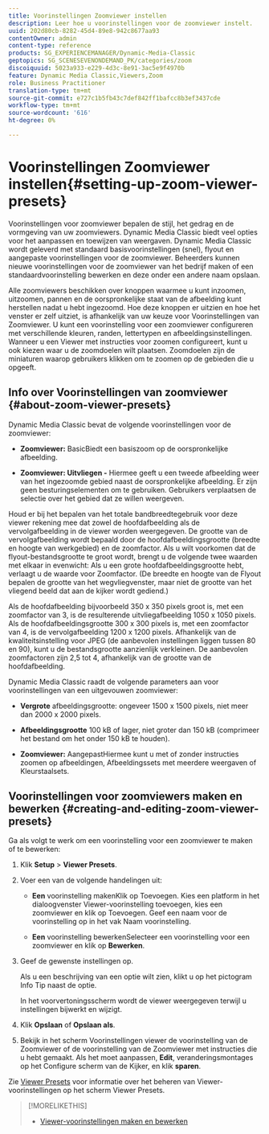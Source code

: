 ```yaml
---
title: Voorinstellingen Zoomviewer instellen
description: Leer hoe u voorinstellingen voor de zoomviewer instelt.
uuid: 202d80cb-8282-45d4-89e8-942c8677aa93
contentOwner: admin
content-type: reference
products: SG_EXPERIENCEMANAGER/Dynamic-Media-Classic
geptopics: SG_SCENESEVENONDEMAND_PK/categories/zoom
discoiquuid: 5023a933-e229-4d3c-8e91-3ac5e9f4970b
feature: Dynamic Media Classic,Viewers,Zoom
role: Business Practitioner
translation-type: tm+mt
source-git-commit: e727c1b5fb43c7def842ff1bafcc8b3ef3437cde
workflow-type: tm+mt
source-wordcount: '616'
ht-degree: 0%

---
```



# Voorinstellingen Zoomviewer instellen{#setting-up-zoom-viewer-presets}

Voorinstellingen voor zoomviewer bepalen de stijl, het gedrag en de vormgeving van uw zoomviewers. Dynamic Media Classic biedt veel opties voor het aanpassen en toewijzen van weergaven. Dynamic Media Classic wordt geleverd met standaard basisvoorinstellingen (snel), flyout en aangepaste voorinstellingen voor de zoomviewer. Beheerders kunnen nieuwe voorinstellingen voor de zoomviewer van het bedrijf maken of een standaardvoorinstelling bewerken en deze onder een andere naam opslaan.

Alle zoomviewers beschikken over knoppen waarmee u kunt inzoomen, uitzoomen, pannen en de oorspronkelijke staat van de afbeelding kunt herstellen nadat u hebt ingezoomd. Hoe deze knoppen er uitzien en hoe het venster er zelf uitziet, is afhankelijk van uw keuze voor Voorinstellingen van Zoomviewer. U kunt een voorinstelling voor een zoomviewer configureren met verschillende kleuren, randen, lettertypen en afbeeldingsinstellingen. Wanneer u een Viewer met instructies voor zoomen configureert, kunt u ook kiezen waar u de zoomdoelen wilt plaatsen. Zoomdoelen zijn de miniaturen waarop gebruikers klikken om te zoomen op de gebieden die u opgeeft.

## Info over Voorinstellingen van zoomviewer {#about-zoom-viewer-presets}

Dynamic Media Classic bevat de volgende voorinstellingen voor de zoomviewer:

* **Zoomviewer:**
BasicBiedt een basiszoom op de oorspronkelijke afbeelding.

* **Zoomviewer: Uitvliegen -**
Hiermee geeft u een tweede afbeelding weer van het ingezoomde gebied naast de oorspronkelijke afbeelding. Er zijn geen besturingselementen om te gebruiken. Gebruikers verplaatsen de selectie over het gebied dat ze willen weergeven.

Houd er bij het bepalen van het totale bandbreedtegebruik voor deze viewer rekening mee dat zowel de hoofdafbeelding als de vervolgafbeelding in de viewer worden weergegeven. De grootte van de vervolgafbeelding wordt bepaald door de hoofdafbeeldingsgrootte (breedte en hoogte van werkgebied) en de zoomfactor. Als u wilt voorkomen dat de flyout-bestandsgrootte te groot wordt, brengt u de volgende twee waarden met elkaar in evenwicht: Als u een grote hoofdafbeeldingsgrootte hebt, verlaagt u de waarde voor Zoomfactor. (De breedte en hoogte van de Flyout bepalen de grootte van het wegvliegvenster, maar niet de grootte van het vliegend beeld dat aan de kijker wordt gediend.)

Als de hoofdafbeelding bijvoorbeeld 350 x 350 pixels groot is, met een zoomfactor van 3, is de resulterende uitvliegafbeelding 1050 x 1050 pixels. Als de hoofdafbeeldingsgrootte 300 x 300 pixels is, met een zoomfactor van 4, is de vervolgafbeelding 1200 x 1200 pixels. Afhankelijk van de kwaliteitsinstelling voor JPEG (de aanbevolen instellingen liggen tussen 80 en 90), kunt u de bestandsgrootte aanzienlijk verkleinen. De aanbevolen zoomfactoren zijn 2,5 tot 4, afhankelijk van de grootte van de hoofdafbeelding.

Dynamic Media Classic raadt de volgende parameters aan voor voorinstellingen van een uitgevouwen zoomviewer:

* **Vergrote**
afbeeldingsgrootte: ongeveer 1500 x 1500 pixels, niet meer dan 2000 x 2000 pixels.

* **Afbeeldingsgrootte**
 100 kB of lager, niet groter dan 150 kB (comprimeer het bestand om het onder 150 kB te houden).

* **Zoomviewer:**
AangepastHiermee kunt u met of zonder instructies zoomen op afbeeldingen, Afbeeldingssets met meerdere weergaven of Kleurstaalsets.

## Voorinstellingen voor zoomviewers maken en bewerken {#creating-and-editing-zoom-viewer-presets}

Ga als volgt te werk om een voorinstelling voor een zoomviewer te maken of te bewerken:

1. Klik **Setup** > **Viewer Presets**.
1. Voer een van de volgende handelingen uit:

   * **Een**
voorinstelling makenKlik op Toevoegen. Kies een platform in het dialoogvenster Viewer-voorinstelling toevoegen, kies een zoomviewer en klik op Toevoegen. Geef een naam voor de voorinstelling op in het vak Naam voorinstelling.

   * **Een**
voorinstelling bewerkenSelecteer een voorinstelling voor een zoomviewer en klik op 
**Bewerken**.

1. Geef de gewenste instellingen op.

   Als u een beschrijving van een optie wilt zien, klikt u op het pictogram Info Tip naast de optie.

   In het voorvertoningsscherm wordt de viewer weergegeven terwijl u instellingen bijwerkt en wijzigt.

1. Klik **Opslaan** of **Opslaan als**.
1. Bekijk in het scherm Voorinstellingen viewer de voorinstelling van de Zoomviewer of de voorinstelling van de Zoomviewer met instructies die u hebt gemaakt. Als het moet aanpassen, **Edit**, veranderingsmontages op het Configure scherm van de Kijker, en klik **sparen**.

Zie [Viewer Presets](application-setup.md#viewer_presets) voor informatie over het beheren van Viewer-voorinstellingen op het scherm Viewer Presets.

>[!MORELIKETHIS]
>
>* [Viewer-voorinstellingen maken en bewerken](application-setup.md#adding_and_editing_viewer_presets)

